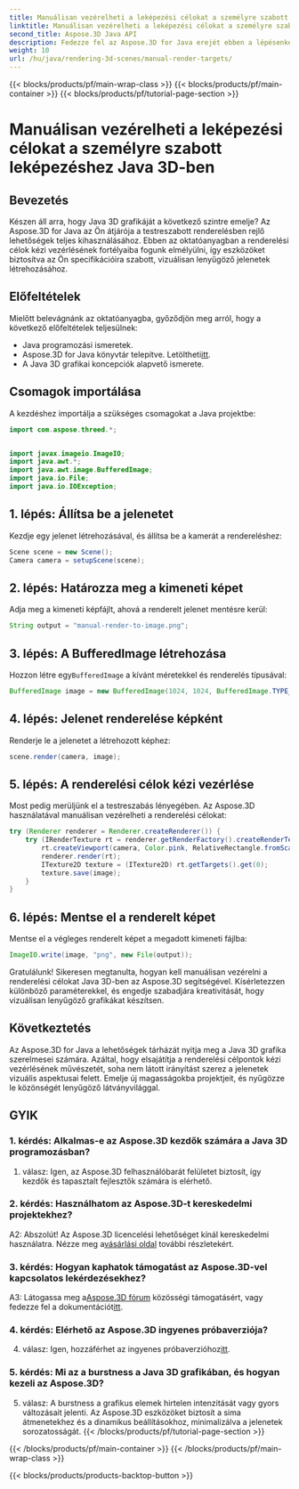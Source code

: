 ```yaml
---
title: Manuálisan vezérelheti a leképezési célokat a személyre szabott leképezéshez Java 3D-ben
linktitle: Manuálisan vezérelheti a leképezési célokat a személyre szabott leképezéshez Java 3D-ben
second_title: Aspose.3D Java API
description: Fedezze fel az Aspose.3D for Java erejét ebben a lépésenkénti útmutatóban. Manuálisan vezérelheti a renderelési célokat a lenyűgöző, testreszabott Java 3D grafikák érdekében.
weight: 10
url: /hu/java/rendering-3d-scenes/manual-render-targets/
---
```


{{< blocks/products/pf/main-wrap-class >}}
{{< blocks/products/pf/main-container >}}
{{< blocks/products/pf/tutorial-page-section >}}

# Manuálisan vezérelheti a leképezési célokat a személyre szabott leképezéshez Java 3D-ben

## Bevezetés

Készen áll arra, hogy Java 3D grafikáját a következő szintre emelje? Az Aspose.3D for Java az Ön átjárója a testreszabott renderelésben rejlő lehetőségek teljes kihasználásához. Ebben az oktatóanyagban a renderelési célok kézi vezérlésének fortélyaiba fogunk elmélyülni, így eszközöket biztosítva az Ön specifikációira szabott, vizuálisan lenyűgöző jelenetek létrehozásához.

## Előfeltételek

Mielőtt belevágnánk az oktatóanyagba, győződjön meg arról, hogy a következő előfeltételek teljesülnek:

- Java programozási ismeretek.
-  Aspose.3D for Java könyvtár telepítve. Letöltheti[itt](https://releases.aspose.com/3d/java/).
- A Java 3D grafikai koncepciók alapvető ismerete.

## Csomagok importálása

A kezdéshez importálja a szükséges csomagokat a Java projektbe:

```java
import com.aspose.threed.*;


import javax.imageio.ImageIO;
import java.awt.*;
import java.awt.image.BufferedImage;
import java.io.File;
import java.io.IOException;
```

## 1. lépés: Állítsa be a jelenetet

Kezdje egy jelenet létrehozásával, és állítsa be a kamerát a rendereléshez:

```java
Scene scene = new Scene();
Camera camera = setupScene(scene);
```

## 2. lépés: Határozza meg a kimeneti képet

Adja meg a kimeneti képfájlt, ahová a renderelt jelenet mentésre kerül:

```java
String output = "manual-render-to-image.png";
```

## 3. lépés: A BufferedImage létrehozása

 Hozzon létre egy`BufferedImage` a kívánt méretekkel és renderelés típusával:

```java
BufferedImage image = new BufferedImage(1024, 1024, BufferedImage.TYPE_3BYTE_BGR);
```

## 4. lépés: Jelenet renderelése képként

Renderje le a jelenetet a létrehozott képhez:

```java
scene.render(camera, image);
```

## 5. lépés: A renderelési célok kézi vezérlése

Most pedig merüljünk el a testreszabás lényegében. Az Aspose.3D használatával manuálisan vezérelheti a renderelési célokat:

```java
try (Renderer renderer = Renderer.createRenderer()) {
    try (IRenderTexture rt = renderer.getRenderFactory().createRenderTexture(new RenderParameters(), 1, image.getWidth(), image.getHeight())) {
        rt.createViewport(camera, Color.pink, RelativeRectangle.fromScale(0, 0, 1, 1));
        renderer.render(rt);
        ITexture2D texture = (ITexture2D) rt.getTargets().get(0);
        texture.save(image);
    }
}
```

## 6. lépés: Mentse el a renderelt képet

Mentse el a végleges renderelt képet a megadott kimeneti fájlba:

```java
ImageIO.write(image, "png", new File(output));
```

Gratulálunk! Sikeresen megtanulta, hogyan kell manuálisan vezérelni a renderelési célokat Java 3D-ben az Aspose.3D segítségével. Kísérletezzen különböző paraméterekkel, és engedje szabadjára kreativitását, hogy vizuálisan lenyűgöző grafikákat készítsen.

## Következtetés

Az Aspose.3D for Java a lehetőségek tárházát nyitja meg a Java 3D grafika szerelmesei számára. Azáltal, hogy elsajátítja a renderelési célpontok kézi vezérlésének művészetét, soha nem látott irányítást szerez a jelenetek vizuális aspektusai felett. Emelje új magasságokba projektjeit, és nyűgözze le közönségét lenyűgöző látványvilággal.

## GYIK

### 1. kérdés: Alkalmas-e az Aspose.3D kezdők számára a Java 3D programozásban?

1. válasz: Igen, az Aspose.3D felhasználóbarát felületet biztosít, így kezdők és tapasztalt fejlesztők számára is elérhető.

### 2. kérdés: Használhatom az Aspose.3D-t kereskedelmi projektekhez?

 A2: Abszolút! Az Aspose.3D licencelési lehetőséget kínál kereskedelmi használatra. Nézze meg a[vásárlási oldal](https://purchase.aspose.com/buy) további részletekért.

### 3. kérdés: Hogyan kaphatok támogatást az Aspose.3D-vel kapcsolatos lekérdezésekhez?

 A3: Látogassa meg a[Aspose.3D fórum](https://forum.aspose.com/c/3d/18) közösségi támogatásért, vagy fedezze fel a dokumentációt[itt](https://reference.aspose.com/3d/java/).

### 4. kérdés: Elérhető az Aspose.3D ingyenes próbaverziója?

 4. válasz: Igen, hozzáférhet az ingyenes próbaverzióhoz[itt](https://releases.aspose.com/).

### 5. kérdés: Mi az a burstness a Java 3D grafikában, és hogyan kezeli az Aspose.3D?

5. válasz: A burstness a grafikus elemek hirtelen intenzitását vagy gyors változásait jelenti. Az Aspose.3D eszközöket biztosít a sima átmenetekhez és a dinamikus beállításokhoz, minimalizálva a jelenetek sorozatosságát.
{{< /blocks/products/pf/tutorial-page-section >}}

{{< /blocks/products/pf/main-container >}}
{{< /blocks/products/pf/main-wrap-class >}}

{{< blocks/products/products-backtop-button >}}
